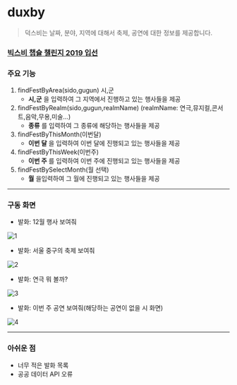 # duxby
> 덕스비는 날짜, 분야, 지역에 대해서 축제, 공연에 대한 정보를 제공합니다.
### [빅스비 챕슐 챌린지 2019 입선](https://bixby.developer.samsung.com/newsroom/ko-kr/%EA%B3%B5%EC%A7%80-%E2%80%98%EB%B9%85%EC%8A%A4%EB%B9%84-%EC%BA%A1%EC%8A%90-%EC%B1%8C%EB%A6%B0%EC%A7%80-2019-%EA%B2%B0%EC%84%A0-%EC%A7%84%EC%B6%9C%EC%9E%91-%EB%B0%8F-%EC%9E%85%EC%84%A0%EC%9E%91%EC%9D%84-%EB%B0%9C%ED%91%9C%ED%95%A9%EB%8B%88%EB%8B%A4)


### 주요 기능
 1. findFestByArea(sido,gugun) 시,군
    - __시,군__ 을 입력하여 그 지역에서 진행하고 있는 행사들을 제공
 2. findFestByRealm(sido,gugun,realmName) (realmName: 연극,뮤지컬,콘서트,음악,무용,미술...)
    - __종류__ 를 입력하여 그 종류에 해당하는 행사들을 제공
 3. findFestByThisMonth(이번달)
    - __이번 달__ 을 입력하여 이번 달에 진행되고 있는 행사들을 제공
 4. findFestByThisWeek(이번주)
    - __이번 주__ 를 입력하여 이번 주에 진행되고 있는 행사들을 제공
 5. findFestBySelectMonth(월 선택)
    - __월__ 을입력하여 그 월에 진행되고 있는 행사들을 제공   
    
---

### 구동 화면
* 발화: 12월 행사 보여줘

![1](./img/12.png)

* 발화: 서울 중구의 축제 보여줘

![2](./img/sido.png)

* 발화: 연극 뭐 볼까?

![3](./img/realmName.png)

* 발화: 이번 주 공연 보여줘(해당하는 공연이 없을 시 화면)

![4](./img/thisweek.png)


---

### 아쉬운 점
 * 너무 적은 발화 목록
 * 공공 데이터 API 오류
